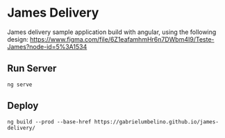 # James Delivery
James delivery sample application build with angular, using the following design: https://www.figma.com/file/6Z1eafamhmHr6n7DWbm4I9/Teste-James?node-id=5%3A1534

## Run Server
`ng serve`

## Deploy
`ng build --prod --base-href https://gabrielumbelino.github.io/james-delivery/`

